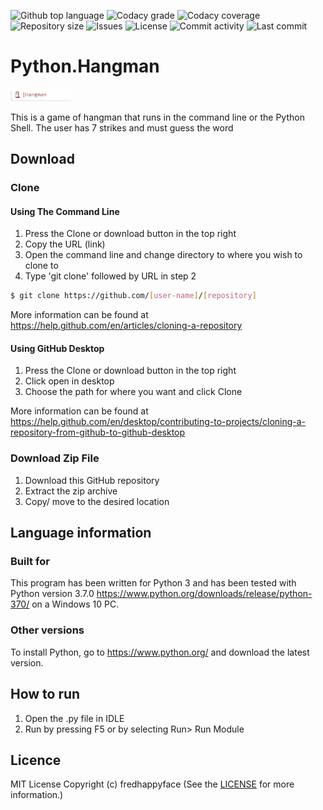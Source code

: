 
<p float="left">
<img src="https://img.shields.io/github/languages/top/fredhappyface/Python.Hangman.svg?style=flat-square" alt="Github top language">
<img src="https://img.shields.io/codacy/grade/:codacy-proj-id:.svg?style=flat-square" alt="Codacy grade">
<img src="https://img.shields.io/codacy/coverage/:codacy-proj-id:.svg?style=flat-square" alt="Codacy coverage">
<img src="https://img.shields.io/github/repo-size/fredhappyface/Python.Hangman.svg?style=flat-square" alt="Repository size">
<img src="https://img.shields.io/github/issues/fredhappyface/Python.Hangman.svg?style=flat-square" alt="Issues">
<img src="https://img.shields.io/github/license/fredhappyface/Python.Hangman.svg?style=flat-square" alt="License">
<img src="https://img.shields.io/github/commit-activity/m/fredhappyface/Python.Hangman.svg?style=flat-square" alt="Commit activity">
<img src="https://img.shields.io/github/last-commit/fredhappyface/Python.Hangman.svg?style=flat-square" alt="Last commit">
</p>

# Python.Hangman


<img src="readme-assets/icons/name.png" alt="Project Icon" width="100">

This is a game of hangman that runs in the command line or the Python Shell. The user has 7 strikes and must guess the word


## Download
### Clone
#### Using The Command Line
1. Press the Clone or download button in the top right
2. Copy the URL (link)
3. Open the command line and change directory to where you wish to clone to
4. Type 'git clone' followed by URL in step 2
```bash
$ git clone https://github.com/[user-name]/[repository]
```

More information can be found at
<https://help.github.com/en/articles/cloning-a-repository>

#### Using GitHub Desktop
1. Press the Clone or download button in the top right
2. Click open in desktop
3. Choose the path for where you want and click Clone

More information can be found at
<https://help.github.com/en/desktop/contributing-to-projects/cloning-a-repository-from-github-to-github-desktop>

### Download Zip File

1. Download this GitHub repository
2. Extract the zip archive
3. Copy/ move to the desired location


## Language information
### Built for
This program has been written for Python 3 and has been tested with
Python version 3.7.0 <https://www.python.org/downloads/release/python-370/>
on a Windows 10 PC.
### Other versions
To install Python, go to <https://www.python.org/> and download the latest
version.
## How to run
1. Open the .py file in IDLE
2. Run by pressing F5 or by selecting Run> Run Module


## Licence
MIT License
Copyright (c) fredhappyface
(See the [LICENSE](/LICENSE.md) for more information.)
